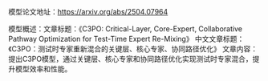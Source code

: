 模型论文地址：https://arxiv.org/abs/2504.07964

模型概述：文章标题：《C3PO: Critical-Layer, Core-Expert, Collaborative Pathway Optimization for Test-Time Expert Re-Mixing》
中文文章标题：《C3PO：测试时专家重新混合的关键层、核心专家、协同路径优化》
文章内容：提出C3PO模型，通过关键层、核心专家和协同路径优化实现测试时专家混合，提升模型效率和性能。
